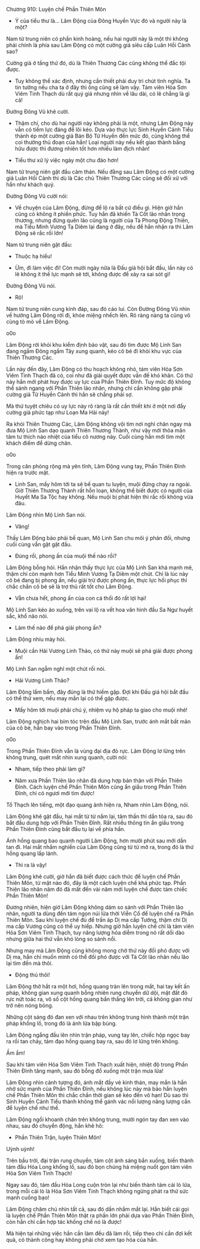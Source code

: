 




Chương 910: Luyện chế Phần Thiên Môn


- Ý của tiểu thư là… Lâm Động của Đông Huyền Vực đó và người này là một?

Nam tử trung niên có phần kinh hoàng, nếu hai người này là một thì không phải chính là phía sau Lâm Động có một cường giả siêu cấp Luân Hồi Cảnh sao?

Cường giả ở tầng thứ đó, dù là Thiên Thương Các cũng không thể đắc tội được.

- Tuy không thể xác định, nhưng cần thiết phải duy trì chút tình nghĩa. Ta tin tưởng nếu cha ta ở đây thì ông cũng sẽ làm vậy. Tám viên Hỏa Sơn Viêm Tinh Thạch dù rất quý giá nhưng nhìn về lâu dài, có lẽ chẳng là gì cả!

Đường Đông Vũ khẽ cười.

- Thậm chí, cho dù hai người này không phải là một, nhưng Lâm Động này vẫn có tiềm lực đáng để lôi kéo. Dựa vào thực lực Sinh Huyền Cảnh Tiểu thành ép một cường giả Bán Bộ Tử Huyền đến mức đó, cũng không thể coi thường thủ đoạn của hắn! Loại người này nếu kết giao thành bằng hữu được thì đương nhiên tốt hơn nhiều làm địch nhân!

- Tiểu thư xử lý việc ngày một chu đáo hơn!

Nam tử trung niên gật đầu cảm thán. Nếu đằng sau Lâm Động có một cường giả Luân Hồi Cảnh thì dù là Các chủ Thiên Thương Các cũng sẽ đối xử với hắn như khách quý.

Đường Đông Vũ cười nói:

- Về chuyện của Lâm Động, đừng để lộ ra bất cứ điều gì. Hiện giờ hắn cũng có không ít phiền phức. Tuy hắn đã khiến Tà Cốt lão nhân trọng thương, nhưng đừng quên lão cũng là người của Tà Phong Động Thiên, mà Tiểu Minh Vương Tạ Diêm lại đang ở đây, nếu để hắn nhận ra thì Lâm Động sẽ rắc rối lớn!

Nam tử trung niên gật đầu:

- Thuộc hạ hiểu!

- Ừm, đi làm việc đi! Còn mười ngày nữa là Đấu giá hội bắt đầu, lần này có lẽ không ít thế lực mạnh sẽ tới, không được để xảy ra sai sót gì!

Đường Đông Vũ nói.

- Rõ!

Nam tử trung niên cung kính đáp, sau đó cáo lui. Còn Đường Đông Vũ nhìn về hướng Lâm Động rời đi, khóe miệng nhếch lên. Rõ ràng nàng ta cũng vô cùng tò mò về Lâm Động.

o0o

Lâm Động rời khỏi khu kiểm định bảo vật, sau đó tìm được Mộ Linh San đang ngắm Đông ngắm Tây xung quanh, kéo cô bé đi khỏi khu vực của Thiên Thương Các.

Lần này đến đây, Lâm Động có thu hoạch không nhỏ, tám viên Hỏa Sơn Viêm Tinh Thạch đã có, coi như đã giải quyết được vấn đề khó khăn. Có thứ này hắn mới phát huy được uy lực của Phần Thiên Đỉnh. Tuy mức độ không thể sánh ngang với Phần Thiên lão nhân, nhưng chỉ cần không gặp phải cường giả Tử Huyền Cảnh thì hắn sẽ chẳng phải sợ.

Mà thứ tuyệt chiêu có uy lực này rõ ràng là rất cần thiết khi ở một nơi đầy cường giả phức tạp như Loạn Ma Hải này!

Ra khỏi Thiên Thương Các, Lâm Động không vội tìm nơi nghỉ chân ngay mà đưa Mộ Linh San dạo quanh Thiên Thương Thành, như vậy mới thỏa mãn tâm tư thích náo nhiệt của tiểu cô nương này. Cuối cùng hắn mới tìm một khách điếm để dừng chân.

o0o

Trong căn phòng rộng mà yên tĩnh, Lâm Động vung tay, Phần Thiên Đỉnh hiện ra trước mặt.

- Linh San, mấy hôm tới ta sẽ bế quan tu luyện, muội đừng chạy ra ngoài. Giờ Thiên Thương Thành rất hỗn loạn, không thể biết được có người của Huyết Ma Sa Tộc hay không. Nếu muội bị phát hiện thì rắc rối không vừa đâu.

Lâm Động nhìn Mộ Linh San nói.

- Vâng!

Thấy Lâm Động bảo phải bế quan, Mộ Linh San chu môi ý phản đối, nhưng cuối cùng vẫn gật gật đầu.

- Đúng rồi, phong ấn của muội thế nào rồi?

Lâm Động bỗng hỏi. Hắn nhận thấy thực lực của Mộ Linh San khá mạnh mẽ, thậm chí còn mạnh hơn Tiểu Minh Vương Tạ Diêm một chút. Chỉ là lúc này cô bé đang bị phong ấn, nếu giải trừ được phong ấn, thực lực hồi phục thì chắc chắn cô bé sẽ là trợ thủ rất tốt cho Lâm Động.

- Vẫn chưa hết, phong ấn của con cá thối đó rất lợi hại!

Mộ Linh San kéo áo xuống, trên vai lộ ra vết hoa văn hình đầu Sa Ngư huyết sắc, khổ não nói.

- Làm thế nào để phá giải phong ấn?

Lâm Động nhíu mày hỏi.

- Muội cần Hải Vương Linh Thảo, có thứ này muội sẽ phá giải được phong ấn!

Mộ Linh San ngẫm nghĩ một chút rồi nói.

- Hải Vương Linh Thảo?

Lâm Động lẩm bẩm, đây đúng là thứ hiếm gặp. Đợi khi Đấu giá hội bắt đầu có thể thử xem, nếu may mắn lại có thể gặp được.

- Mấy hôm tới muội phải chú ý, nhiệm vụ hộ pháp ta giao cho muội nhé!

Lâm Động nghịch hai bím tóc trên đầu Mộ Linh San, trước ánh mắt bất mãn của cô bé, hắn bay vào trong Phần Thiên Đỉnh.

o0o

Trong Phần Thiên Đỉnh vẫn là vùng đại địa đỏ rực. Lâm Động lơ lửng trên không trung, quét mắt nhìn xung quanh, cười nói:

- Nham, tiếp theo phải làm gì?

- Năm xưa Phần Thiên lão nhân đã dung hợp bản thân với Phần Thiên Đỉnh. Cách luyện chế Phần Thiên Môn cũng ẩn giấu trong Phần Thiên Đỉnh, chỉ có ngươi mới tìm được!

Tổ Thạch lên tiếng, một đạo quang ảnh hiện ra, Nham nhìn Lâm Động, nói.

Lâm Động khẽ gật đầu, hai mắt từ từ nắm lại, tâm thần thì dần tỏa ra, sau đó bắt đầu dung hợp với Phần Thiên Đỉnh. Rất nhiều thông tin ẩn giấu trong Phần Thiên Đỉnh cũng bắt đầu tụ lại về phía hắn.

Ánh hồng quang bao quanh người Lâm Động, hơn mười phút sau mới dần tan đi. Hai mắt nhắm nghiền của Lâm Động cũng từ từ mở ra, trong đó là thứ hồng quang lấp lánh.

- Thì ra là vậy!

Lâm Động khẽ cười, giờ hắn đã biết được cách thức để luyện chế Phần Thiên Môn, từ mặt nào đó, đây là một cách luyện chế khá phức tạp. Phần Thiên lão nhân năm đó đã mất đến vài năm mới luyện chế được tám chiếc Phần Thiên Môn!

Đương nhiên, hiện giờ Lâm Động không dám so sánh với Phần Thiên lão nhân, người ta dùng đến tám ngọn núi lửa thời Viễn Cổ để luyện chế ra Phần Thiên Môn. Sau khi luyện chế đủ để trấn áp Dị ma cấp Tướng, thậm chí Dị ma cấp Vương cũng có thể uy hiếp. Nhưng giờ hắn luyện chế chỉ là tám viên Hỏa Sơn Viêm Tinh Thạch, tuy năng lượng hỏa diễm trong nó rất dồi dào nhưng giữa hai thứ vẫn khó lòng so sánh nổi.

Nhưng may mà Lâm Động cũng không mong chờ thứ này đối phó được với Dị ma, hắn chỉ muốn mình có thể đối phó được với Tà Cốt lão nhân nếu lão lại tìm đến mà thôi.

- Động thủ thôi!

Lâm Động thở hắt ra một hơi, hồng quang tràn lên trong mắt, hai tay kết ấn pháp, không gian xung quanh bỗng nhiên rung chuyển dữ dội, mặt đất đỏ rực nứt toác ra, vô số cột hồng quang bắn thẳng lên trời, cả không gian như trở nên nóng bỏng.

Những cột sáng đó đan xen với nhau trên không trung hình thành một trận pháp khổng lồ, trong đó là ánh lửa bập bùng.

Lâm Động ngẩng đầu lên nhìn trận pháp, vung tay lên, chiếc hộp ngọc bay ra rồi tan chảy, tám đạo hồng quang bay ra, sau đó lơ lửng trên không.

Ầm ầm!

Sau khi tám viên Hỏa Sơn Viêm Tinh Thạch xuất hiện, nhiệt độ trong Phần Thiên Đỉnh tăng mạnh, sau đó bỗng đổ xuống một trận mưa lửa!

Lâm Động nhìn cảnh tượng đó, ánh mắt đầy vẻ kinh thán, may mắn là hắn nhờ sức mạnh của Phần Thiên Đỉnh, nếu không lúc này mà bảo hắn luyện chế Phần Thiên Môn thì chắc chắn thời gian sẽ kéo đến vô hạn! Dù sao thì Sinh Huyền Cảnh Tiểu thành không thể gánh vác nổi lượng năng lượng cần để luyện chế như thế.

Lâm Động ngồi khoanh chân trên không trung, mười ngón tay đan xen vào nhau, sau đó chuyển động, hắn khẽ hô:

- Phần Thiên Trận, luyện Thiên Môn!

Uỳnh uỳnh!

Trên bầu trời, đại trận rung chuyển, tám cột ánh sáng bắn xuống, biến thành tám đầu Hỏa Long khổng lồ, sau đó bọn chúng há miệng nuốt gọn tám viên Hỏa Sơn Viêm Tinh Thạch!

Ngay sau đó, tám đầu Hỏa Long cuộn tròn lại như biến thành tám cái lò lửa, trong mỗi cái lò là Hỏa Sơn Viêm Tinh Thạch không ngừng phát ra thứ sức mạnh cuồng bạo!

Lâm Động chăm chú nhìn tất cả, sau đó dần nhắm mắt lại. Hắn biết cái gọi là luyện chế Phần Thiên Môn thật ra phần lớn phải dựa vào Phần Thiên Đỉnh, còn hắn chỉ cần hợp tác khống chế nó là được!

Mà hiện tại những việc hắn cần làm đều đã làm rồi, tiếp theo chỉ cần đợi kết quả, có thành công hay không phải chờ xem tạo hóa của hắn.




